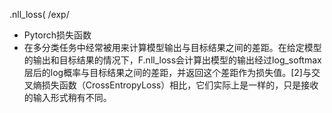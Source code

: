 .nll_loss(/exp/- Pytorch损失函数- 在多分类任务中经常被用来计算模型输出与目标结果之间的差距。在给定模型的输出和目标结果的情况下，F.nll_loss会计算出模型的输出经过log_softmax层后的log概率与目标结果之间的差距，并返回这个差距作为损失值。[2]与交叉熵损失函数（CrossEntropyLoss）相比，它们实际上是一样的，只是接收的输入形式稍有不同。